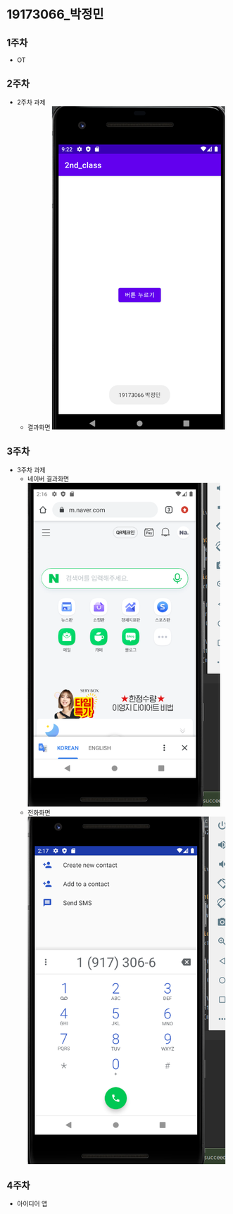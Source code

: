 # 19173066_박정민

## 1주차
  - OT

## 2주차
  - 2주차 과제
    - 결과화면 <img width="" height="" src="./png/2주차_결과화면.png"></img>

## 3주차
  - 3주차 과제
    - 네이버 결과화면 <img width="" height="" src="./png/3주차_결과화면_네이버.png"></img>
    - 전화화면 <img width="" height="" src="./png/3주차_결과화면_전화.png"></img>
## 4주차
  - 아이디어 앱
     
  
